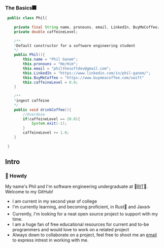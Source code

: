 ### The Basics🎆
```java
 public class Phil{
 	
	private final String name, pronouns, email, LinkedIn, BuyMeCoffee;
	private double caffeineLevel; 
	
 	/**
	*Default constructor for a software engineering student
	*/
	public Phil(){
 		this.name = "Phil Ganem";
		this.pronouns = "He/Him";
		this.email = "philthesoftdev@gmail.com";
		this.LinkedIn = "https://www.linkedin.com/in/phil-ganem/";
 		this.BuyMeCoffee = "https://www.buymeacoffee.com/swift"
		this.caffeineLevel = 0.0;
	}
	
	/**
	*ingest caffeine
	*/
	public void drinkCoffee(){
		//Overdose
		if(caffeineLevel == 20.0){
			System.exit(-1);
		}
		caffeineLevel += 1.0;
	}
	
 }
 ```
## Intro
### 🤠 Howdy 
My name's Phil and I'm software engineering undergraduate at 🐯<a href="https://www.rit.edu/">RIT</a>🐯. Welcome to my GitHub!
- I am current in my second year of college
- I'm currently learning, and becoming proficient, in Rust🦀 and Java☕
- Currently, I'm looking for a neat open source project to support with my time.
- I am a huge fan of free educational resources for current and to-be programmers and would love to work on a related project
- Always down to collaborate on a project, feel free to shoot me an <a href="mailto:philthesoftdev@gmail.com">email</a> to express intrest in working with me.

<!--
**SwiftWindz/SwiftWindz** is a ✨ _special_ ✨ repository because its `README.md` (this file) appears on your GitHub profile.
